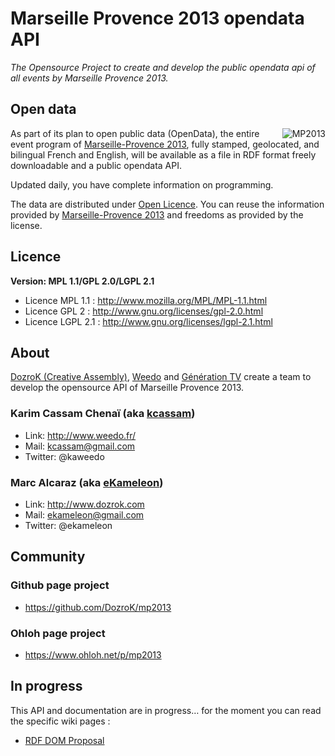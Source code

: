 # Marseille Provence 2013 opendata API

_The Opensource Project to create and develop the public opendata api of all events by Marseille Provence 2013._

## Open data

<a href="http://www.mp2013.fr"><img src="https://raw.github.com/DozroK/mp2013/master/images/logo.png" alt="MP2013" title="MP2013" align="right" /></a>
As part of its plan to open public data (OpenData), the entire event program of [Marseille-Provence 2013](http://www.mp2013.fr), fully stamped, geolocated, and bilingual French and English, will be available as a file in RDF format freely downloadable and a public opendata API.

Updated daily, you have complete information on programming.

The data are distributed under [Open Licence](http://www.data.gouv.fr/Licence-Ouverte-Open-Licence). You can reuse the information provided by [Marseille-Provence 2013](http://www.mp2013.fr) and freedoms as provided by the license.

## Licence

**Version: MPL 1.1/GPL 2.0/LGPL 2.1**

* Licence MPL 1.1 : http://www.mozilla.org/MPL/MPL-1.1.html
* Licence GPL 2 : http://www.gnu.org/licenses/gpl-2.0.html
* Licence LGPL 2.1 : http://www.gnu.org/licenses/lgpl-2.1.html

## About

[DozroK (Creative Assembly)](http://www.dozrok.com/), [Weedo](http://www.weedo.fr/) and [Génération TV](http://www.generation-tv.com/) create a team to develop the opensource API of Marseille Provence 2013.

### Karim Cassam Chenaï (aka [kcassam](https://github.com/kcassam))
* Link: http://www.weedo.fr/
* Mail: kcassam@gmail.com
* Twitter: @kaweedo

### Marc Alcaraz (aka [eKameleon](https://github.com/ekameleon))
* Link: http://www.dozrok.com
* Mail: ekameleon@gmail.com
* Twitter: @ekameleon

## Community

### Github page project
* https://github.com/DozroK/mp2013

### Ohloh page project
 * https://www.ohloh.net/p/mp2013

## In progress

This API and documentation are in progress… for the moment you can read the specific wiki pages :
* [RDF DOM Proposal](https://github.com/DozroK/mp2013/wiki/RDF---DOM-Proposal)